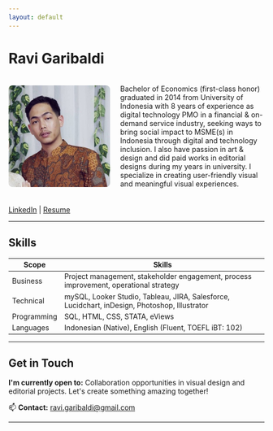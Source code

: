 ```yaml
---
layout: default
---
```

# Ravi Garibaldi  
<div style="display: flex; gap: 20px; align-items: center; margin: 20px 0;">

<img src="/assets/profile.jpg" alt="Ravi Garibaldi" style="width: 200px; border-radius: 8px;">   

  <div>


Bachelor of Economics (first-class honor) graduated in 2014 from University of Indonesia with 8 years of experience as digital technology PMO in a financial & on-demand service industry, seeking ways to bring social impact to MSME(s) in Indonesia through digital and technology inclusion. I also have passion in art & design and did paid works in editorial designs during my years in university. I specialize in creating user-friendly visual and meaningful visual experiences.

  </div>

</div>

[LinkedIn](https://www.linkedin.com/in/ravigaribaldi/) | [Resume](assets/resume.pdf)


---

## Skills  
| Scope    | Skills  |
| -------- | ------- |
| Business  | Project management, stakeholder engagement, process improvement, operational strategy    |
| Technical | mySQL, Looker Studio, Tableau, JIRA, Salesforce, Lucidchart, inDesign, Photoshop, Illustrator     |
| Programming | SQL, HTML, CSS, STATA, eViews    |
| Languages | Indonesian (Native), English (Fluent, TOEFL iBT: 102)    |

---

## Get in Touch  
**I'm currently open to:**  Collaboration opportunities in visual design and editorial projects. Let's create something amazing together!  

📫 **Contact:** [ravi.garibaldi@gmail.com](mailto:ravi.garibaldi@gmail.com)

---

